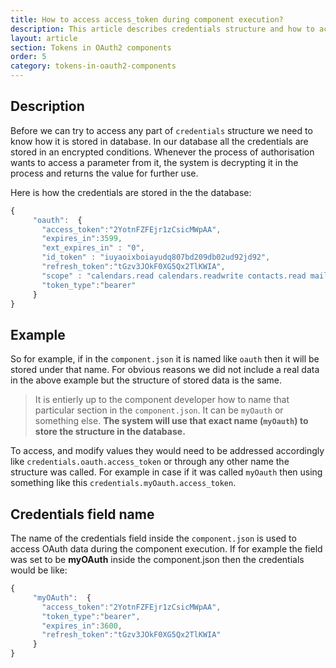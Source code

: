 ```yaml
---
title: How to access access_token during component execution?
description: This article describes credentials structure and how to access access_token during component execution?
layout: article
section: Tokens in OAuth2 components
order: 5
category: tokens-in-oauth2-components
---
```


## Description

Before we can try to access any part of `credentials` structure we need to know how it is stored in database. In our database all the credentials are stored in an encrypted conditions. Whenever the process of authorisation wants to access a parameter from it, the system is decrypting it in the process and returns the value for further use.

Here is how the credentials are stored in the the database:

```js
{
     "oauth":  {
       "access_token":"2YotnFZFEjr1zCsicMWpAA",
       "expires_in":3599,
       "ext_expires_in" : "0",
       "id_token" : "iuyaoixboiayudq807bd209db02ud92jd92",
       "refresh_token":"tGzv3JOkF0XG5Qx2TlKWIA",
       "scope" : "calendars.read calendars.readwrite contacts.read mail.read mail.send user.read",
       "token_type":"bearer"
     }
}
```

## Example

So for example, if in the `component.json` it is named like `oauth` then it will be stored under that name. For obvious reasons we did not include a real data in the above example but the structure of stored data is the same.

>It is entierly up to the component developer how to name that particular section in the `component.json`. It can be `myOauth` or something else. **The system will use that exact name (`myOauth`) to store the structure in the database.**

To access, and modify values they would need to be addressed accordingly like `credentials.oauth.access_token` or through any other name the structure was called. For example in case if it was called `myOauth` then using something like this `credentials.myOauth.access_token`.

## Credentials field name

The name of the credentials field inside the `component.json` is used to access OAuth data during the component execution. If for example the field was set to be **myOAuth** inside the component.json then the credentials would be like:

```js
{
     "myOAuth":  {
       "access_token":"2YotnFZFEjr1zCsicMWpAA",
       "token_type":"bearer",
       "expires_in":3600,
       "refresh_token":"tGzv3JOkF0XG5Qx2TlKWIA"
     }
}
```
